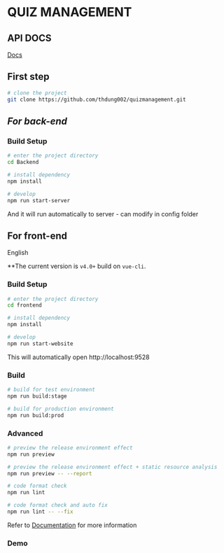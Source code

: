 # QUIZ MANAGEMENT

## API DOCS
[Docs](https://thdung002.github.io/quizmanagement/)

## First step
```bash
# clone the project
git clone https://github.com/thdung002/quizmanagement.git
```
## _For back-end_

### Build Setup

```bash
# enter the project directory
cd Backend

# install dependency
npm install

# develop
npm run start-server
```

And it will run automatically to server - can modify in config folder

## For front-end

English 




**The current version is `v4.0+` build on `vue-cli`. 


### Build Setup

```bash
# enter the project directory
cd frontend

# install dependency
npm install

# develop
npm run start-website
```

This will automatically open http://localhost:9528

### Build

```bash
# build for test environment
npm run build:stage

# build for production environment
npm run build:prod
```

### Advanced

```bash
# preview the release environment effect
npm run preview

# preview the release environment effect + static resource analysis
npm run preview -- --report

# code format check
npm run lint

# code format check and auto fix
npm run lint -- --fix
```


Refer to [Documentation](https://panjiachen.github.io/vue-element-admin-site/guide/essentials/deploy.html) for more information

### Demo
